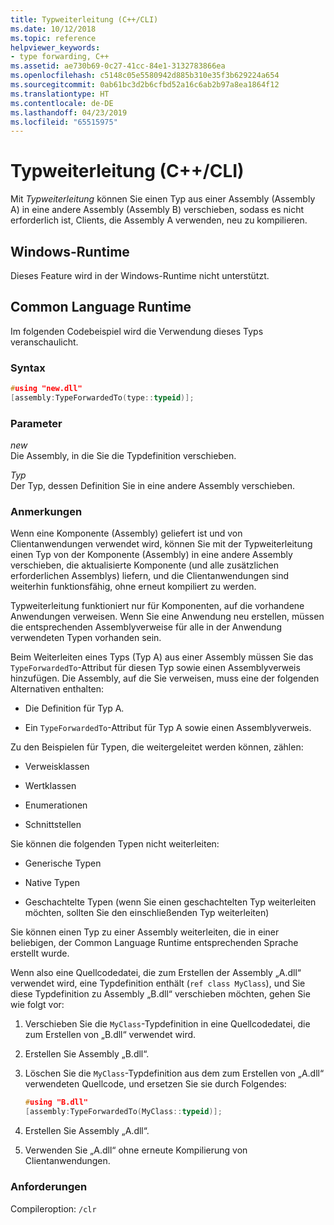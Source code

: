 ```yaml
---
title: Typweiterleitung (C++/CLI)
ms.date: 10/12/2018
ms.topic: reference
helpviewer_keywords:
- type forwarding, C++
ms.assetid: ae730b69-0c27-41cc-84e1-3132783866ea
ms.openlocfilehash: c5148c05e5580942d885b310e35f3b629224a654
ms.sourcegitcommit: 0ab61bc3d2b6cfbd52a16c6ab2b97a8ea1864f12
ms.translationtype: HT
ms.contentlocale: de-DE
ms.lasthandoff: 04/23/2019
ms.locfileid: "65515975"
---
```

# <a name="type-forwarding-ccli"></a>Typweiterleitung (C++/CLI)

Mit *Typweiterleitung* können Sie einen Typ aus einer Assembly (Assembly A) in eine andere Assembly (Assembly B) verschieben, sodass es nicht erforderlich ist, Clients, die Assembly A verwenden, neu zu kompilieren.

## <a name="windows-runtime"></a>Windows-Runtime

Dieses Feature wird in der Windows-Runtime nicht unterstützt.

## <a name="common-language-runtime"></a>Common Language Runtime

Im folgenden Codebeispiel wird die Verwendung dieses Typs veranschaulicht.

### <a name="syntax"></a>Syntax

```cpp
#using "new.dll"
[assembly:TypeForwardedTo(type::typeid)];
```

### <a name="parameters"></a>Parameter

*new*<br/>
Die Assembly, in die Sie die Typdefinition verschieben.

*Typ*<br/>
Der Typ, dessen Definition Sie in eine andere Assembly verschieben.

### <a name="remarks"></a>Anmerkungen

Wenn eine Komponente (Assembly) geliefert ist und von Clientanwendungen verwendet wird, können Sie mit der Typweiterleitung einen Typ von der Komponente (Assembly) in eine andere Assembly verschieben, die aktualisierte Komponente (und alle zusätzlichen erforderlichen Assemblys) liefern, und die Clientanwendungen sind weiterhin funktionsfähig, ohne erneut kompiliert zu werden.

Typweiterleitung funktioniert nur für Komponenten, auf die vorhandene Anwendungen verweisen. Wenn Sie eine Anwendung neu erstellen, müssen die entsprechenden Assemblyverweise für alle in der Anwendung verwendeten Typen vorhanden sein.

Beim Weiterleiten eines Typs (Typ A) aus einer Assembly müssen Sie das `TypeForwardedTo`-Attribut für diesen Typ sowie einen Assemblyverweis hinzufügen. Die Assembly, auf die Sie verweisen, muss eine der folgenden Alternativen enthalten:

- Die Definition für Typ A.

- Ein `TypeForwardedTo`-Attribut für Typ A sowie einen Assemblyverweis.

Zu den Beispielen für Typen, die weitergeleitet werden können, zählen:

- Verweisklassen

- Wertklassen

- Enumerationen

- Schnittstellen

Sie können die folgenden Typen nicht weiterleiten:

- Generische Typen

- Native Typen

- Geschachtelte Typen (wenn Sie einen geschachtelten Typ weiterleiten möchten, sollten Sie den einschließenden Typ weiterleiten)

Sie können einen Typ zu einer Assembly weiterleiten, die in einer beliebigen, der Common Language Runtime entsprechenden Sprache erstellt wurde.

Wenn also eine Quellcodedatei, die zum Erstellen der Assembly „A.dll“ verwendet wird, eine Typdefinition enthält (`ref class MyClass`), und Sie diese Typdefinition zu Assembly „B.dll“ verschieben möchten, gehen Sie wie folgt vor:

1. Verschieben Sie die `MyClass`-Typdefinition in eine Quellcodedatei, die zum Erstellen von „B.dll“ verwendet wird.

2. Erstellen Sie Assembly „B.dll“.

3. Löschen Sie die `MyClass`-Typdefinition aus dem zum Erstellen von „A.dll“ verwendeten Quellcode, und ersetzen Sie sie durch Folgendes:

    ```cpp
    #using "B.dll"
    [assembly:TypeForwardedTo(MyClass::typeid)];
    ```

4. Erstellen Sie Assembly „A.dll“.

5. Verwenden Sie „A.dll“ ohne erneute Kompilierung von Clientanwendungen.

### <a name="requirements"></a>Anforderungen

Compileroption: `/clr`
